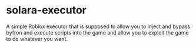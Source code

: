 # solara-executor
A simple Roblox executor that is supposed to allow you to inject and bypass byfron and execute scripts into the game and allow you to exploit the game to do whatever you want.
